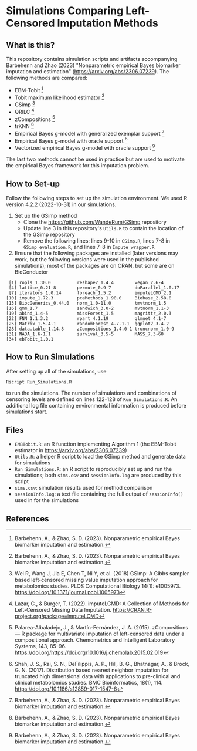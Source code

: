 # Simulations Comparing Left-Censored Imputation Methods

## What is this?

This repository contains simulation scripts and artifacts accompanying Barbehenn and Zhao (2023) "Nonparametric empirical Bayes biomarker imputation and estimation" (https://arxiv.org/abs/2306.07239). The following methods are compared:

- EBM-Tobit [^1]
- Tobit maximum likelihood estimator [^1]
- GSimp [^2]
- QRILC [^3]
- zCompositions [^4]
- trKNN [^5]
- Empirical Bayes g-model with generalized exemplar support [^1]
- Empirical Bayes g-model with oracle support [^1]
- Vectorized empirical Bayes g-model with oracle support [^1]

The last two methods cannot be used in practice but are used to motivate the empirical Bayes framework for this imputation problem. 


## How to Set-up

Follow the following steps to set up the simulation environment. We used R version 4.2.2 (2022-10-31) in our simulations.

1. Set up the GSimp method
    * Clone the https://github.com/WandeRum/GSimp repository
    * Update line 3 in this repository's `Utils.R` to contain the location of the GSimp repository
    * Remove the following lines: lines 9-10 in `GSimp.R`, lines 7-8 in `GSimp_evaluation.R`, and lines 7-8 in `Impute_wrapper.R`
1. Ensure that the following packages are installed (later versions may work, but the following versions were used in the published simulations); most of the packages are on CRAN, but some are on BioConductor
```
 [1] ropls_1.30.0          reshape2_1.4.4        vegan_2.6-4          
 [4] lattice_0.21-8        permute_0.9-7         doParallel_1.0.17    
 [7] iterators_1.0.14      foreach_1.5.2         imputeLCMD_2.1       
[10] impute_1.72.3         pcaMethods_1.90.0     Biobase_2.58.0       
[13] BiocGenerics_0.44.0   norm_1.0-11.0         tmvtnorm_1.5         
[16] gmm_1.7               sandwich_3.0-2        mvtnorm_1.1-3        
[19] abind_1.4-5           missForest_1.5        magrittr_2.0.3       
[22] FNN_1.1.3.2           rpart_4.1.19          glmnet_4.1-7         
[25] Matrix_1.5-4.1        randomForest_4.7-1.1  ggplot2_3.4.2        
[28] data.table_1.14.8     zCompositions_1.4.0-1 truncnorm_1.0-9      
[31] NADA_1.6-1.1          survival_3.5-5        MASS_7.3-60          
[34] ebTobit_1.0.1        
```


## How to Run Simulations

After setting up all of the simulations, use
```
Rscript Run_Simulations.R
```
to run the simulations. The number of simulations and combinations of censoring levels are defined on lines 122-128 of `Run_Simulations.R`. An additional log file containing environmental information is produced before simulations start.


## Files

- `EMBTobit.R`: an R function implementing Algorithm 1 (the EBM-Tobit estimator in https://arxiv.org/abs/2306.07239)
- `Utils.R`: a helper R script to load the GSimp method and generate data for simulations
- `Run_Simulations.R`: an R script to reproducibly set up and run the simulations; both `sims.csv` and `sessionInfo.log` are produced by this script
- `sims.csv`: simulation results used for method comparison 
- `sessionInfo.log`: a text file containing the full output of `sessionInfo()` used in for the simulations


## References

[^1]: Barbehenn, A., & Zhao, S. D. (2023). Nonparametric empirical Bayes biomarker imputation and estimation.
[^2]: Wei R, Wang J, Jia E, Chen T, Ni Y, et al. (2018) GSimp: A Gibbs sampler based left-censored missing value imputation approach for metabolomics studies. PLOS Computational Biology 14(1): e1005973. https://doi.org/10.1371/journal.pcbi.1005973
[^3]: Lazar, C., & Burger, T. (2022). imputeLCMD: A Collection of Methods for Left-Censored Missing Data Imputation. https://CRAN.R-project.org/package=imputeLCMD
[^4]: Palarea-Albaladejo, J., & Martín-Fernández, J. A. (2015). zCompositions — R package for multivariate imputation of left-censored data under a compositional approach. Chemometrics and Intelligent Laboratory Systems, 143, 85–96. https://doi.org/https://doi.org/10.1016/j.chemolab.2015.02.019
[^5]: Shah, J. S., Rai, S. N., DeFilippis, A. P., Hill, B. G., Bhatnagar, A., & Brock, G. N. (2017). Distribution based nearest neighbor imputation for truncated high dimensional data with applications to pre-clinical and clinical metabolomics studies. BMC Bioinformatics, 18(1), 114. https://doi.org/10.1186/s12859-017-1547-6
